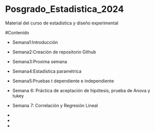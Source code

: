 # Posgrado_Estadistica_2024
Material del curso de estadística y diseño experimental 


#Contenido


- Semana1:Introducción

- Semana2:Creación de repositorio Github

- Semana3:Proxima semana

- Semana4:Estadística paramétrica

- Semana5:Pruebas t dependiente e independiente

- Semana 6: Práctica de aceptación de hipótesis, prueba de Anova y tukey 
- Semana 7: Correlación y Regresión Lineal 
-
-
-


